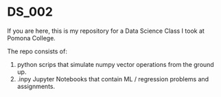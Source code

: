 # DS_002
If you are here, this is my repository for a Data Science Class I took at Pomona College.

The repo consists of: 
1. python scrips that simulate numpy vector operations from the ground up.
2. .inpy Jupyter Notebooks that contain ML / regression problems and assignments.
